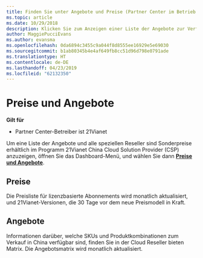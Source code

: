 ```yaml
---
title: Finden Sie unter Angebote und Preise (Partner Center im Betrieb über 21Vianet)
ms.topic: article
ms.date: 10/29/2018
description: Klicken Sie zum Anzeigen einer Liste der Angebote zur Verfügung, in die Cloud Solution Provider-Programme, zusammen mit Reseller, die Preise, öffnen Sie das Dashboard-Menü, und wählen Sie Preise und Angebote.
author: MaggiePucciEvans
ms.author: evansma
ms.openlocfilehash: 0da6894c3455c9a044f8d8555ee16929e5e69030
ms.sourcegitcommit: b1ab80345b4e4af649fb8cc51d96d798e0791ade
ms.translationtype: HT
ms.contentlocale: de-DE
ms.lasthandoff: 04/23/2019
ms.locfileid: "62132350"
---
```

# <a name="pricing-and-offers"></a>Preise und Angebote

**Gilt für**

-   Partner Center-Betreiber ist 21Vianet

Um eine Liste der Angebote und alle speziellen Reseller sind Sonderpreise erhältlich im Programm 21Vianet China Cloud Solution Provider (CSP) anzuzeigen, öffnen Sie das Dashboard-Menü, und wählen Sie dann [ **Preise und Angebote**](https://partner.partnercenter.microsoftonline.cn/pcv/sales).


## <a name="pricing"></a>Preise


Die Preisliste für lizenzbasierte Abonnements wird monatlich aktualisiert, und 21Vianet-Versionen, die 30 Tage vor dem neue Preismodell in Kraft.


## <a name="offers"></a>Angebote


Informationen darüber, welche SKUs und Produktkombinationen zum Verkauf in China verfügbar sind, finden Sie in der Cloud Reseller bieten Matrix. Die Angebotsmatrix wird monatlich aktualisiert.

 

 




